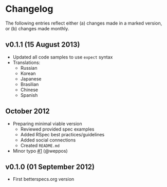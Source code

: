 # Changelog
The following entries reflect either (a) changes made in a marked version, or (b) changes made monthly.

## v0.1.1 (15 August 2013)
- Updated all code samples to use `expect` syntax
- Translations:
  + Russian
  + Korean
  + Japanese
  + Brasilian
  + Chinese
  + Spanish

## October 2012
- Preparing minimal viable version
  + Reviewed provided spec examples
  + Added RSpec best practices/guidelines
  + Added social connections
  + Created `README.md`
- Minor typo [#1](https://github.com/andreareginato/betterspecs/pull/1) (@weppos)

## v0.1.0 (01 September 2012)
- First betterspecs.org version
